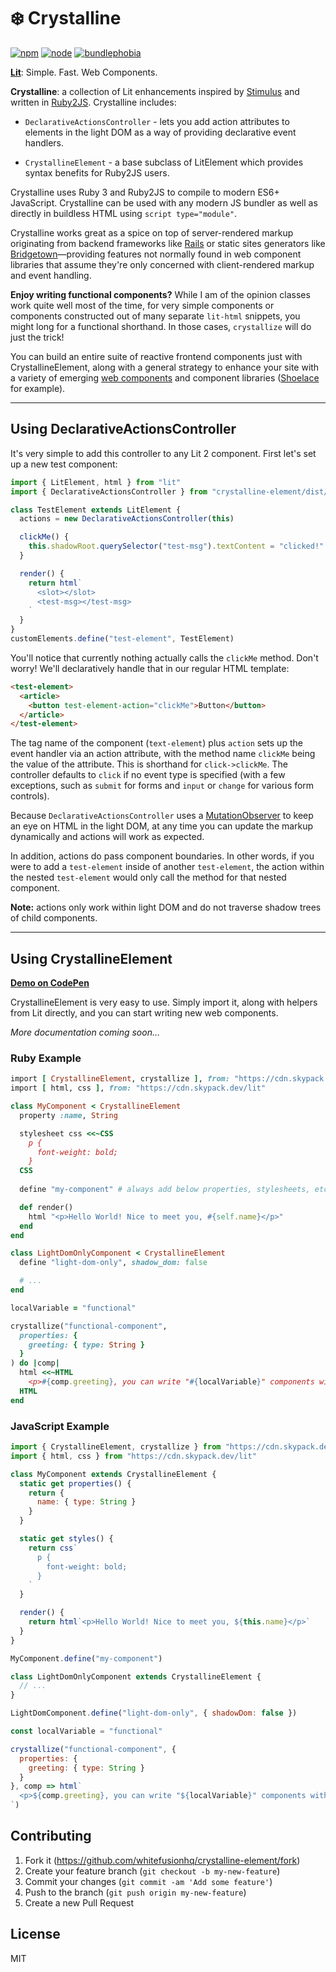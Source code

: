 # ❄️ Crystalline

[![npm][npm]][npm-url]
[![node][node]][node-url]
[![bundlephobia][bundlephobia]][bundlephobia-url]


**[Lit](https://lit-element.polymer-project.org)**: Simple. Fast. Web Components.

**Crystalline**: a collection of Lit enhancements inspired by [Stimulus](https://stimulusjs.org) and written in [Ruby2JS](https://github.com/ruby2js/ruby2js). Crystalline includes:

* `DeclarativeActionsController` - lets you add action attributes to elements in the light DOM as a way of providing declarative event handlers.

* `CrystallineElement` - a base subclass of LitElement which provides syntax benefits for Ruby2JS users.

Crystalline uses Ruby 3 and Ruby2JS to compile to modern ES6+ JavaScript. Crystalline can be used with any modern JS bundler as well as directly in buildless HTML using `script type="module"`.

Crystalline works great as a spice on top of server-rendered markup originating from backend frameworks like [Rails](https://rubyonrails.org) or static sites generators like [Bridgetown](https://www.bridgetownrb.com)—providing features not normally found in web component libraries that assume they're only concerned with client-rendered markup and event handling.

**Enjoy writing functional components?** While I am of the opinion classes work quite well most of the time, for very simple components or components constructed out of many separate `lit-html` snippets, you might long for a functional shorthand. In those cases, `crystallize` will do just the trick!

You can build an entire suite of reactive frontend components just with CrystallineElement, along with a general strategy to enhance your site with a variety of emerging [web components](https://github.com/topics/web-components) and component libraries ([Shoelace](https://shoelace.style) for example).

----

## Using DeclarativeActionsController

It's very simple to add this controller to any Lit 2 component. First let's set up a new test component:

```js
import { LitElement, html } from "lit"
import { DeclarativeActionsController } from "crystalline-element/dist/controllers"

class TestElement extends LitElement {
  actions = new DeclarativeActionsController(this)

  clickMe() {
    this.shadowRoot.querySelector("test-msg").textContent = "clicked!"
  }

  render() {
    return html`
      <slot></slot>
      <test-msg></test-msg>
    `
  }
}
customElements.define("test-element", TestElement)
```

You'll notice that currently nothing actually calls the `clickMe` method. Don't worry! We'll declaratively handle that in our regular HTML template:

```html
<test-element>
  <article>
    <button test-element-action="clickMe">Button</button>
  </article>
</test-element>
```

The tag name of the component (`text-element`) plus `action` sets up the event handler via an action attribute, with the method name `clickMe` being the value of the attribute. This is shorthand for `click->clickMe`. The controller defaults to `click` if no event type is specified (with a few exceptions, such as `submit` for forms and `input`  or `change` for various form controls).

Because `DeclarativeActionsController` uses a [MutationObserver](https://developer.mozilla.org/en-US/docs/Web/API/MutationObserver) to keep an eye on HTML in the light DOM, at any time you can update the markup dynamically and actions will work as expected.

In addition, actions do pass component boundaries. In other words, if you were to add a `test-element` inside of another `test-element`, the action within the nested `test-element` would only call the method for that nested component.

**Note:** actions only work within light DOM and do not traverse shadow trees of child components.

----

## Using CrystallineElement

**[Demo on CodePen](https://codepen.io/jaredcwhite/pen/yLJWRrq)**

CrystallineElement is very easy to use. Simply import it, along with helpers from Lit directly, and you can start writing new web components.

_More documentation coming soon…_

### Ruby Example

```ruby
import [ CrystallineElement, crystallize ], from: "https://cdn.skypack.dev/crystalline-element"
import [ html, css ], from: "https://cdn.skypack.dev/lit"

class MyComponent < CrystallineElement
  property :name, String

  stylesheet css <<~CSS
    p {
      font-weight: bold;
    }
  CSS
 
  define "my-component" # always add below properties, stylesheets, etc.

  def render()
    html "<p>Hello World! Nice to meet you, #{self.name}</p>"
  end
end

class LightDomOnlyComponent < CrystallineElement
  define "light-dom-only", shadow_dom: false

  # ...
end

localVariable = "functional"

crystallize("functional-component", 
  properties: {
    greeting: { type: String }
  }
) do |comp|
  html <<~HTML
    <p>#{comp.greeting}, you can write "#{localVariable}" components with a handy shorthand!</p>
  HTML
end
```

### JavaScript Example

```js
import { CrystallineElement, crystallize } from "https://cdn.skypack.dev/crystalline-element"
import { html, css } from "https://cdn.skypack.dev/lit"

class MyComponent extends CrystallineElement {
  static get properties() {
    return {
      name: { type: String }
    }
  }

  static get styles() {
    return css`
      p {
        font-weight: bold;
      }
    `
  }

  render() {
    return html`<p>Hello World! Nice to meet you, ${this.name}</p>`
  }
}

MyComponent.define("my-component")

class LightDomOnlyComponent extends CrystallineElement {
  // ...
}

LightDomComponent.define("light-dom-only", { shadowDom: false })

const localVariable = "functional"

crystallize("functional-component", {
  properties: {
    greeting: { type: String }
  }
}, comp => html`
  <p>${comp.greeting}, you can write "${localVariable}" components with a handy shorthand!</p>
`)
```

## Contributing

1. Fork it (https://github.com/whitefusionhq/crystalline-element/fork)
2. Create your feature branch (`git checkout -b my-new-feature`)
3. Commit your changes (`git commit -am 'Add some feature'`)
4. Push to the branch (`git push origin my-new-feature`)
5. Create a new Pull Request

## License

MIT

[npm]: https://img.shields.io/npm/v/crystalline-element.svg
[npm-url]: https://npmjs.com/package/crystalline-element
[node]: https://img.shields.io/node/v/crystalline-element.svg
[node-url]: https://nodejs.org
[bundlephobia]: https://badgen.net/bundlephobia/minzip/crystalline-element
[bundlephobia-url]: https://bundlephobia.com/result?p=crystalline-element
